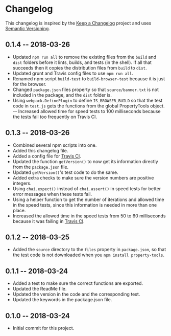 # Changelog

This changelog is inspired by the
[Keep a Changelog](http://keepachangelog.com/en/1.0.0/)
project and uses
[Semantic Versioning](https://semver.org/).

## 0.1.4 -- 2018-03-26

- Updated ``npm run all`` to remove the existing files from the ``build`` and ``dist`` folders before it lints, builds, and tests (in the shell). If all that succeeds then it copies the distribution files from ``build`` to ``dist``.
- Updated grunt and Travis config files to use ``npm run all``.
- Renamed npm script ``build-test`` to ``build-browser-test`` because it is just for the browser.
- Changed ``package.json`` files property so that ``source/banner.txt`` is not included in the package, and the ``dist`` folder is.
- Using ``webpack.DefinePlugin`` to define ``IS_BROWSER_BUILD`` so that the test code in ``test.js`` gets the functions from the global PropertyTools object.
-- Increased allowed time for speed tests to 100 milliseconds because the tests fail too frequently on Travis CI.

## 0.1.3 -- 2018-03-26

- Combined several npm scripts into one.
- Added this changelog file.
- Added a config file for
[Travis CI](https://travis-ci.org/perryiv/property-tools/).
- Updated the function ``getVersion()`` to now get its information directly from the ``package.json`` file.
- Updated ``getVersion()``'s test code to do the same.
- Added extra checks to make sure the version numbers are positive integers.
- Using ``chai.expect()`` instead of ``chai.assert()`` in speed tests for better error messages when these tests fail.
- Using a helper function to get the number of iterations and allowed time in the speed tests, since this information is needed in more than one place.
- Increased the allowed time in the speed tests from 50 to 60 milliseconds because it was failing in
[Travis CI](https://travis-ci.org/perryiv/property-tools/builds/358207232).


## 0.1.2 -- 2018-03-25

- Added the ``source`` directory to the ``files`` property in ``package.json``, so that the test code is not downloaded when you ``npm install property-tools``.

## 0.1.1 -- 2018-03-24

- Added a test to make sure the correct functions are exported.
- Updated the ReadMe file.
- Updated the version in the code and the corresponding test.
- Updated the keywords in the package.json file.

## 0.1.0 -- 2018-03-24

- Initial commit for this project.
